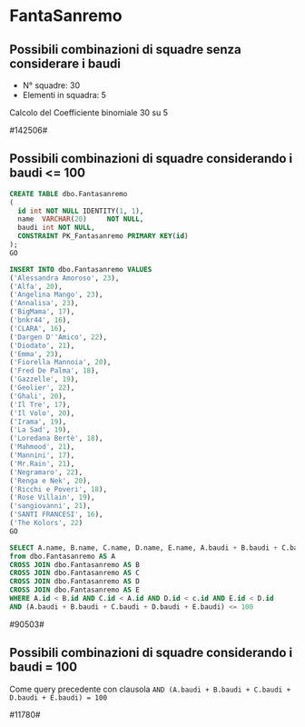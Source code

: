 # FantaSanremo

## Possibili combinazioni di squadre senza considerare i baudi
- N° squadre: 30
- Elementi in squadra: 5

Calcolo del Coefficiente binomiale 30 su 5

#142506#

## Possibili combinazioni di squadre considerando i baudi <= 100

```SQL
CREATE TABLE dbo.Fantasanremo
(
  id int NOT NULL IDENTITY(1, 1),
  name  VARCHAR(20)     NOT NULL,
  baudi int NOT NULL,  
  CONSTRAINT PK_Fantasanremo PRIMARY KEY(id)
);
GO

INSERT INTO dbo.Fantasanremo VALUES
('Alessandra Amoroso', 23),
('Alfa', 20),
('Angelina Mango', 23),
('Annalisa', 23),
('BigMama', 17),
('bnkr44', 16),
('CLARA', 16),
('Dargen D''Amico', 22),
('Diodato', 21),
('Emma', 23),
('Fiorella Mannoia', 20),
('Fred De Palma', 18),
('Gazzelle', 19),
('Geolier', 22),
('Ghali', 20),
('Il Tre', 17),
('Il Volo', 20),
('Irama', 19),
('La Sad', 19),
('Loredana Bertè', 18),
('Mahmood', 21),
('Mannini', 17),
('Mr.Rain', 21),
('Negramaro', 22),
('Renga e Nek', 20),
('Ricchi e Poveri', 18),
('Rose Villain', 19),
('sangiovanni', 21),
('SANTI FRANCESI', 16),
('The Kolors', 22)
GO

SELECT A.name, B.name, C.name, D.name, E.name, A.baudi + B.baudi + C.baudi + D.baudi + E.baudi AS Somma
from dbo.Fantasanremo AS A
CROSS JOIN dbo.Fantasanremo AS B
CROSS JOIN dbo.Fantasanremo AS C
CROSS JOIN dbo.Fantasanremo AS D
CROSS JOIN dbo.Fantasanremo AS E
WHERE A.id < B.id AND C.id < A.id AND D.id < c.id AND E.id < D.id 
AND (A.baudi + B.baudi + C.baudi + D.baudi + E.baudi) <= 100
```

#90503#

## Possibili combinazioni di squadre considerando i baudi = 100
Come query precedente con clausola `AND (A.baudi + B.baudi + C.baudi + D.baudi + E.baudi) = 100`

#11780#